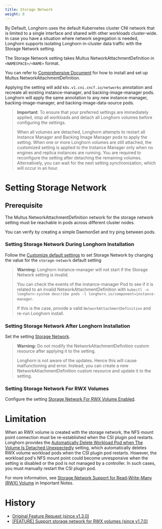 ```yaml
---
title: Storage Network
weight: 8
---
```


By Default, Longhorn uses the default Kubernetes cluster CNI network that is limited to a single interface and shared with other workloads cluster-wide. In case you have a situation where network segregation is needed, Longhorn supports isolating Longhorn in-cluster data traffic with the Storage Network setting.

The Storage Network setting takes Multus NetworkAttachmentDefinition in `<NAMESPACE>/<NAME>` format.

You can refer to [Comprehensive Document](https://github.com/k8snetworkplumbingwg/multus-cni#comprehensive-documentation) for how to install and set up Multus NetworkAttachmentDefinition.

Applying the setting will add `k8s.v1.cni.cncf.io/networks` annotation and recreate all existing instance-manager, and backing-image-manager pods.
Longhorn will apply the same annotation to any new instance-manager, backing-image-manager, and backing-image-data-source pods.

> **Important**: To ensure that your preferred settings are immediately applied, stop all workloads and detach all Longhorn volumes before configuring the settings.
>
> When all volumes are detached, Longhorn attempts to restart all Instance Manager and Backing Image Manager pods to apply the setting.
> When one or more Longhorn volumes are still attached, the customized setting is applied to the Instance Manager only when no engines and replica instances are running. You are required to reconfigure the setting after detaching the remaining volumes. Alternatively, you can wait for the next setting synchronization, which will occur in an hour.

# Setting Storage Network

## Prerequisite

The Multus NetworkAttachmentDefinition network for the storage network setting must be reachable in pods across different cluster nodes.

You can verify by creating a simple DaemonSet and try ping between pods.

### Setting Storage Network During Longhorn Installation
Follow the [Customize default settings](../customizing-default-settings/) to set Storage Network by changing the value for the `storage-network` default setting

> **Warning:** Longhorn instance-manager will not start if the Storage Network setting is invalid.
>
> You can check the events of the instance-manager Pod to see if it is related to an invalid NetworkAttachmentDefinition with `kubectl -n longhorn-system describe pods -l longhorn.io/component=instance-manager`.
>
> If this is the case, provide a valid `NetworkAttachmentDefinition` and re-run Longhorn install.

### Setting Storage Network After Longhorn Installation

Set the setting [Storage Network](../../../references/settings#storage-network).

> **Warning:** Do not modify the NetworkAttachmentDefinition custom resource after applying it to the setting.
>
> Longhorn is not aware of the updates. Hence this will cause malfunctioning and error. Instead, you can create a new NetworkAttachmentDefinition custom resource and update it to the setting.

### Setting Storage Network For RWX Volumes

Configure the setting [Storage Network For RWX Volume Enabled](../../../references/settings#storage-network-for-rwx-volume-enabled).

# Limitation

When an RWX volume is created with the storage network, the NFS mount point connection must be re-established when the CSI plugin pod restarts. Longhorn provides the [Automatically Delete Workload Pod when The Volume Is Detached Unexpectedly](../../../references/settings#automatically-delete-workload-pod-when-the-volume-is-detached-unexpectedly) setting, which automatically deletes RWX volume workload pods when the CSI plugin pod restarts. However, the workload pod's NFS mount point could become unresponsive when the setting is disabled or the pod is not managed by a controller. In such cases, you must manually restart the CSI plugin pod.

For more information, see [Storage Network Support for Read-Write-Many (RWX) Volume](../../../../1.7.0/important-notes/#storage-network-support-for-read-write-many-rwx-volumes) in Important Notes.

# History
- [Original Feature Request (since v1.3.0)](https://github.com/longhorn/longhorn/issues/2285)
- [[FEATURE] Support storage network for RWX volumes (since v1.7.0)](https://github.com/longhorn/longhorn/issues/8184)
